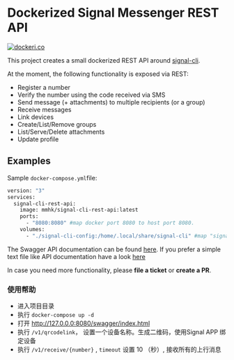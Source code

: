 # Dockerized Signal Messenger REST API

[![dockeri.co](https://dockeri.co/image/mmhk/signal-cli-rest-api)](https://hub.docker.com/r/mmhk/signal-cli-rest-api)

This project creates a small dockerized REST API around [signal-cli](https://github.com/AsamK/signal-cli).

At the moment, the following functionality is exposed via REST:

- Register a number
- Verify the number using the code received via SMS
- Send message (+ attachments) to multiple recipients (or a group)
- Receive messages
- Link devices
- Create/List/Remove groups
- List/Serve/Delete attachments
- Update profile

## Examples

Sample `docker-compose.yml`file:

```sh
version: "3"
services:
  signal-cli-rest-api:
    image: mmhk/signal-cli-rest-api:latest
    ports:
      - "8080:8080" #map docker port 8080 to host port 8080.
    volumes:
      - "./signal-cli-config:/home/.local/share/signal-cli" #map "signal-cli-config" folder on host system into docker container. the folder contains the password and cryptographic keys when a new number is registered

```

The Swagger API documentation can be found [here](https://bbernhard.github.io/signal-cli-rest-api/). If you prefer a simple text file like API documentation have a look [here](https://github.com/bbernhard/signal-cli-rest-api/blob/master/doc/EXAMPLES.md)

In case you need more functionality, please **file a ticket** or **create a PR**.

### 使用帮助

- 进入项目目录
- 执行 `docker-compose up -d`
- 打开 http://127.0.0.0:8080/swagger/index.html
- 执行 `/v1/qrcodelink`， 设置一个设备名称。生成二维码，使用Signal APP 绑定设备
- 执行 `/v1/receive/{number}` , `timeout` 设置 10 （秒）, 接收所有的上行消息
